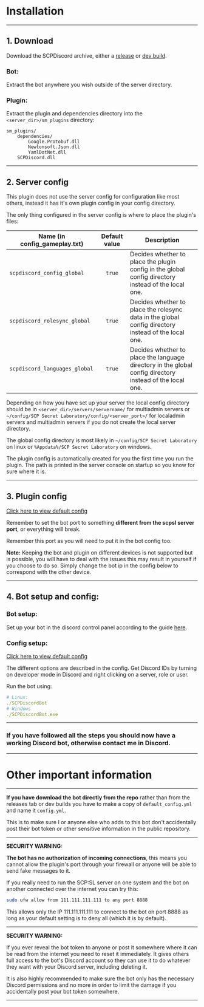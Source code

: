 # Installation

----

## 1. Download

Download the SCPDiscord archive, either a [release](https://github.com/KarlOfDuty/SCPDiscord/releases) or [dev build](https://jenkins.karlofduty.com/blue/organizations/jenkins/CI%2FSCPDiscord/activity/).

### **Bot:**

Extract the bot anywhere you wish outside of the server directory.

### **Plugin:**

Extract the plugin and dependencies directory into the `<server_dir>/sm_plugins` directory:
```
sm_plugins/
    dependencies/
        Google.Protobuf.dll
        Newtonsoft.Json.dll
        YamlDotNet.dll
    SCPDiscord.dll
```

----

## 2. Server config

This plugin does not use the server config for configuration like most others, instead it has it's own plugin config in your config directory. 

The only thing configured in the server config is where to place the plugin's files:

| Name (in config_gameplay.txt) | Default value | Description                                                                                              |
|-------------------------------|:-------------:|----------------------------------------------------------------------------------------------------------|
| `scpdiscord_config_global`    |    `true`     | Decides whether to place the plugin config in the global config directory instead of the local one.      |
| `scpdiscord_rolesync_global`  |    `true`     | Decides whether to place the rolesync data in the global config directory instead of the local one.      |
| `scpdiscord_languages_global` |    `true`     | Decides whether to place the language directory in the global config directory instead of the local one. |

Depending on how you have set up your server the local config directory should be in `<server_dir>/servers/servername/` for multiadmin servers or `~/config/SCP Secret Laboratory/config/<server_port>/` for localadmin servers and multiadmin servers if you do not create the local server directory.

The global config directory is most likely in `~/config/SCP Secret Laboratory` on linux or `%Appdata%/SCP Secret Laboratory` on windows.

The plugin config is automatically created for you the first time you run the plugin. The path is printed in the server console on startup so you know for sure where it is.

----

## 3. Plugin config

[Click here to view default config](https://github.com/KarlOfDuty/SCPDiscord/blob/master/SCPDiscordPlugin/config.yml)

Remember to set the bot port to something **different from the scpsl server port**, or everything will break.

Remember this port as you will need to put it in the bot config too.

**Note:** Keeping the bot and plugin on different devices is not supported but is possible, you will have to deal with the issues this may result in yourself if you choose to do so.
Simply change the bot ip in the config below to correspond with the other device.

----

## 4. Bot setup and config:

### Bot setup:

Set up your bot in the discord control panel according to the guide [here](CreateBot.md).

### Config setup:

[Click here to view default config](https://github.com/KarlOfDuty/SCPDiscord/blob/master/SCPDiscordBot/default_config.yml)

The different options are described in the config. Get Discord IDs by turning on developer mode in Discord and right clicking on a server, role or user.

Run the bot using:
```yaml
# Linux:
./SCPDiscordBot
# Windows
./SCPDiscordBot.exe
```

----

### If you have followed all the steps you should now have a working Discord bot, otherwise contact me in Discord.

----

# Other important information

----

**If you have download the bot directly from the repo** rather than from the releases tab or dev builds you have to make a copy of `default_config.yml` and name it `config.yml`.

This is to make sure I or anyone else who adds to this bot don't accidentally post their bot token or other sensitive information in the public repository.

----

**SECURITY WARNING:**

**The bot has no authorization of incoming connections**, this means you cannot allow the plugin's port through your firewall or anyone will be able to send fake messages to it.

If you really need to run the SCP:SL server on one system and the bot on another connected over the internet you can try this:

```bash
sudo ufw allow from 111.111.111.111 to any port 8888
```

This allows only the IP 111.111.111.111 to connect to the bot on port 8888 as long as your default setting is to deny all (which it is by default).

----

**SECURITY WARNING:**

If you ever reveal the bot token to anyone or post it somewhere where it can be read from the internet you need to reset it immediately.
It gives others full access to the bot's Discord account so they can use it to do whatever they want with your Discord server, including deleting it.

It is also highly recommended to make sure the bot only has the necessary Discord permissions and no more in order to limit the damage if you accidentally post your bot token somewhere.

----